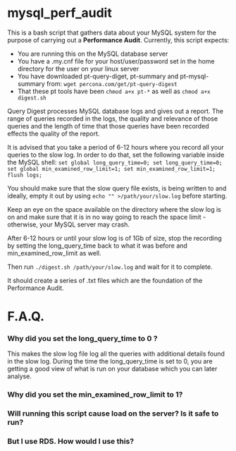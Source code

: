 # mysql_perf_audit

This is a bash script that gathers data about your MySQL system for the purpose of carrying out a **Performance Audit**.
Currently, this script expects:
* You are running this on the MySQL database server
* You have a .my.cnf file for your host/user/password set in the home directory for the user on your linux server
* You have downloaded pt-query-diget, pt-summary and pt-mysql-summary from: ```wget percona.com/get/pt-query-digest```
* That these pt tools have been ```chmod a+x pt-*``` as well as ```chmod a+x digest.sh```

Query Digest processes MySQL database logs and gives out a report.
The range of queries recorded in the logs, the quality and relevance of those queries and the length of time that those queries have been recorded effects the quality of the report.

It is advised that you take a period of 6-12 hours where you record all your queries to the slow log.
In order to do that, set the following variable inside the MySQL shell:
```set global long_query_time=0; set long_query_time=0; set global min_examined_row_limit=1; set min_examined_row_limit=1; flush logs;```

You should make sure that the slow query file exists, is being written to 
and ideally, empty it out by using ```echo "" >/path/your/slow.log``` before starting.

Keep an eye on the space available on the directory where the slow log is on and make sure that it is in no way going to reach the space limit - otherwise, your MySQL server may crash.

After 6-12 hours or until your slow log is of 1Gb of size, stop the recording by setting the long_query_time back to what it was before and min_examined_row_limit as well.

Then run ```./digest.sh /path/your/slow.log``` and wait for it to complete.

It should create a series of .txt files which are the foundation of the Performance Audit.


# F.A.Q.
### Why did you set the long_query_time to 0 ?
This makes the slow log file log all the queries with additional details found in the slow log. 
During the time the long_query_time is set to 0, you are getting a good view of what is run on your database which you can later analyse.

### Why did you set the min_examined_row_limit to 1?

### Will running this script cause load on the server? Is it safe to run?

### But I use RDS. How would I use this?

